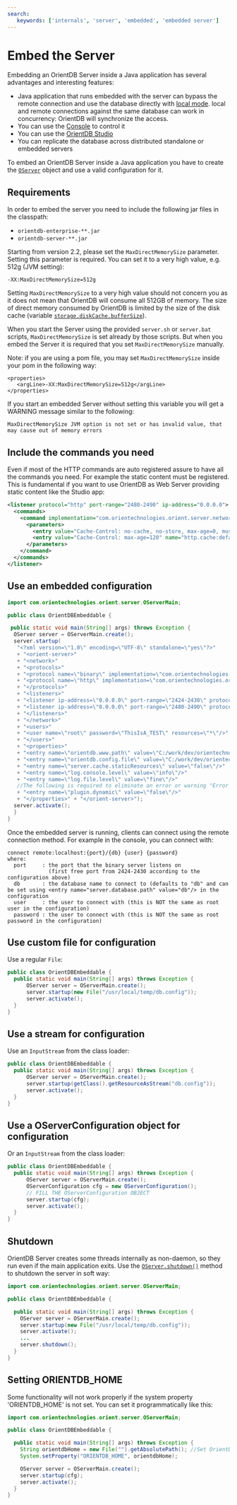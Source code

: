```yaml
---
search:
   keywords: ['internals', 'server', 'embedded', 'embedded server']
---
```


# Embed the Server

Embedding an OrientDB Server inside a Java application has several advantages and interesting features:
- Java application that runs embedded with the server can bypass the remote connection and use the database directly with [local mode](../datamodeling/Concepts.md#database-url). local and remote connections against the same database can work in concurrency: OrientDB will synchronize the access.
- You can use the [Console](../console/README.md) to control it
- You can use the [OrientDB Studio](../studio/README.md)
- You can replicate the database across distributed standalone or embedded servers

To embed an OrientDB Server inside a Java application you have to create the [`OServer`](../java/ref/OServer.md) object and use a valid configuration for it.

## Requirements

In order to embed the server you need to include the following jar files in the classpath:
- <code>orientdb-enterprise-**.jar</code>
- <code>orientdb-server-**.jar</code>

Starting from version 2.2, please set the `MaxDirectMemorySize` parameter. Setting this parameter is required. You can set it to a very high value, e.g. 512g (JVM setting):

```
-XX:MaxDirectMemorySize=512g
```

Setting `MaxDirectMemorySize` to a very high value should not concern you as it does not mean that OrientDB will consume all 512GB of memory. The size of direct memory consumed by OrientDB is limited by the size of the disk cache (variable [`storage.diskCache.bufferSize`](../admin/Configuration.md)).

When you start the Server using the provided `server.sh` or `server.bat` scripts, `MaxDirectMemorySize` is set already by those scripts. But when you embed the Server it is required that you set `MaxDirectMemorySize` manually.

Note: if you are using a pom file, you may set `MaxDirectMemorySize` inside your pom in the following way:

```
<properties>
   <argLine>-XX:MaxDirectMemorySize=512g</argLine>
</properties>
```

If you start an embedded Server without setting this variable you will get a WARNING message similar to the following:

```
MaxDirectMemorySize JVM option is not set or has invalid value, that may cause out of memory errors
```

## Include the commands you need

Even if most of the HTTP commands are auto registered assure to have all the commands you need. For example the static content must be registered. This is fundamental if you want to use OrientDB as Web Server providing static content like the Studio app:
```xml
<listener protocol="http" port-range="2480-2490" ip-address="0.0.0.0">
  <commands>
    <command implementation="com.orientechnologies.orient.server.network.protocol.http.command.get.OServerCommandGetStaticContent" pattern="GET|www GET|studio/ GET| GET|*.htm GET|*.html GET|*.xml GET|*.jpeg GET|*.jpg GET|*.png GET|*.gif GET|*.js GET|*.css GET|*.swf GET|*.ico GET|*.txt GET|*.otf GET|*.pjs GET|*.svg">
      <parameters>
        <entry value="Cache-Control: no-cache, no-store, max-age=0, must-revalidate\r\nPragma: no-cache" name="http.cache:*.htm *.html"/>
        <entry value="Cache-Control: max-age=120" name="http.cache:default"/>
      </parameters>
    </command>
  </commands>
</listener>
```

## Use an embedded configuration

```java
import com.orientechnologies.orient.server.OServerMain;

public class OrientDBEmbeddable {

 public static void main(String[] args) throws Exception {
  OServer server = OServerMain.create();
  server.startup(
   "<?xml version=\"1.0\" encoding=\"UTF-8\" standalone=\"yes\"?>"
   + "<orient-server>"
   + "<network>"
   + "<protocols>"
   + "<protocol name=\"binary\" implementation=\"com.orientechnologies.orient.server.network.protocol.binary.ONetworkProtocolBinary\"/>"
   + "<protocol name=\"http\" implementation=\"com.orientechnologies.orient.server.network.protocol.http.ONetworkProtocolHttpDb\"/>"
   + "</protocols>"
   + "<listeners>"
   + "<listener ip-address=\"0.0.0.0\" port-range=\"2424-2430\" protocol=\"binary\"/>"
   + "<listener ip-address=\"0.0.0.0\" port-range=\"2480-2490\" protocol=\"http\"/>"
   + "</listeners>"
   + "</network>"
   + "<users>"
   + "<user name=\"root\" password=\"ThisIsA_TEST\" resources=\"*\"/>"
   + "</users>"
   + "<properties>"
   + "<entry name=\"orientdb.www.path\" value=\"C:/work/dev/orientechnologies/orientdb/releases/1.0rc1-SNAPSHOT/www/\"/>"
   + "<entry name=\"orientdb.config.file\" value=\"C:/work/dev/orientechnologies/orientdb/releases/1.0rc1-SNAPSHOT/config/orientdb-server-config.xml\"/>"
   + "<entry name=\"server.cache.staticResources\" value=\"false\"/>"
   + "<entry name=\"log.console.level\" value=\"info\"/>"
   + "<entry name=\"log.file.level\" value=\"fine\"/>"
   //The following is required to eliminate an error or warning "Error on resolving property: ORIENTDB_HOME"
   + "<entry name=\"plugin.dynamic\" value=\"false\"/>"
   + "</properties>" + "</orient-server>");
  server.activate();
  }
}
```
Once the embedded server is running, clients can connect using the remote connection method.  For example in the console, you can connect with:
```
connect remote:localhost:{port}/{db} {user} {password}
where:
  port     : the port that the binary server listens on
             (first free port from 2424-2430 according to the configuration above)
  db       : the database name to connect to (defaults to "db" and can be set using <entry name="server.database.path" value="db"/> in the configuration
  user     : the user to connect with (this is NOT the same as root user in the configuration)
  password : the user to connect with (this is NOT the same as root password in the configuration)
```
## Use custom file for configuration

Use a regular `File`:
```java
public class OrientDBEmbeddable {
  public static void main(String[] args) throws Exception {
      OServer server = OServerMain.create();
      server.startup(new File("/usr/local/temp/db.config"));
      server.activate();
  }
}
```

## Use a stream for configuration

Use an `InputStream` from the class loader:
```java
public class OrientDBEmbeddable {
  public static void main(String[] args) throws Exception {
      OServer server = OServerMain.create();
      server.startup(getClass().getResourceAsStream("db.config"));
      server.activate();
  }
}
```

## Use a OServerConfiguration object for configuration

Or an `InputStream` from the class loader:
```java
public class OrientDBEmbeddable {
  public static void main(String[] args) throws Exception {
      OServer server = OServerMain.create();
      OServerConfiguration cfg = new OServerConfiguration();
      // FILL THE OServerConfiguration OBJECT
      server.startup(cfg);
      server.activate();
  }
}
```

## Shutdown

OrientDB Server creates some threads internally as non-daemon, so they run even if the main application exits. Use the [`OServer.shutdown()`](../java/ref/OServer/shutdown.md) method to shutdown the server in soft way:
```java
import com.orientechnologies.orient.server.OServerMain;

public class OrientDBEmbeddable {

  public static void main(String[] args) throws Exception {
    OServer server = OServerMain.create();
    server.startup(new File("/usr/local/temp/db.config"));
    server.activate();
    ...
    server.shutdown();
  }
}
```

## Setting ORIENTDB_HOME

Some functionality will not work properly if the system property 'ORIENTDB_HOME' is not set. You can set it programmatically like this:
```java
import com.orientechnologies.orient.server.OServerMain;

public class OrientDBEmbeddable {

  public static void main(String[] args) throws Exception {
    String orientdbHome = new File("").getAbsolutePath(); //Set OrientDB home to current directory
    System.setProperty("ORIENTDB_HOME", orientdbHome);

    OServer server = OServerMain.create();
    server.startup(cfg);
    server.activate();
  }
}
```
